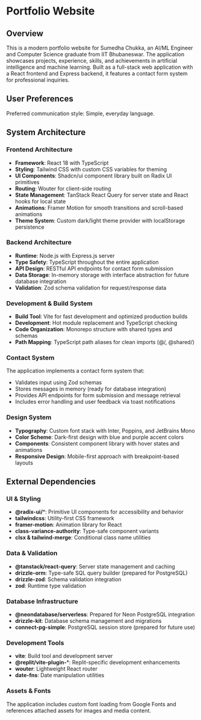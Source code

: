 # Portfolio Website

## Overview

This is a modern portfolio website for Sumedha Chukka, an AI/ML Engineer and Computer Science graduate from IIT Bhubaneswar. The application showcases projects, experience, skills, and achievements in artificial intelligence and machine learning. Built as a full-stack web application with a React frontend and Express backend, it features a contact form system for professional inquiries.

## User Preferences

Preferred communication style: Simple, everyday language.

## System Architecture

### Frontend Architecture
- **Framework**: React 18 with TypeScript
- **Styling**: Tailwind CSS with custom CSS variables for theming
- **UI Components**: Shadcn/ui component library built on Radix UI primitives
- **Routing**: Wouter for client-side routing
- **State Management**: TanStack React Query for server state and React hooks for local state
- **Animations**: Framer Motion for smooth transitions and scroll-based animations
- **Theme System**: Custom dark/light theme provider with localStorage persistence

### Backend Architecture
- **Runtime**: Node.js with Express.js server
- **Type Safety**: TypeScript throughout the entire application
- **API Design**: RESTful API endpoints for contact form submission
- **Data Storage**: In-memory storage with interface abstraction for future database integration
- **Validation**: Zod schema validation for request/response data

### Development & Build System
- **Build Tool**: Vite for fast development and optimized production builds
- **Development**: Hot module replacement and TypeScript checking
- **Code Organization**: Monorepo structure with shared types and schemas
- **Path Mapping**: TypeScript path aliases for clean imports (@/, @shared/)

### Contact System
The application implements a contact form system that:
- Validates input using Zod schemas
- Stores messages in memory (ready for database integration)
- Provides API endpoints for form submission and message retrieval
- Includes error handling and user feedback via toast notifications

### Design System
- **Typography**: Custom font stack with Inter, Poppins, and JetBrains Mono
- **Color Scheme**: Dark-first design with blue and purple accent colors
- **Components**: Consistent component library with hover states and animations
- **Responsive Design**: Mobile-first approach with breakpoint-based layouts

## External Dependencies

### UI & Styling
- **@radix-ui/***: Primitive UI components for accessibility and behavior
- **tailwindcss**: Utility-first CSS framework
- **framer-motion**: Animation library for React
- **class-variance-authority**: Type-safe component variants
- **clsx & tailwind-merge**: Conditional class name utilities

### Data & Validation
- **@tanstack/react-query**: Server state management and caching
- **drizzle-orm**: Type-safe SQL query builder (prepared for PostgreSQL)
- **drizzle-zod**: Schema validation integration
- **zod**: Runtime type validation

### Database Infrastructure
- **@neondatabase/serverless**: Prepared for Neon PostgreSQL integration
- **drizzle-kit**: Database schema management and migrations
- **connect-pg-simple**: PostgreSQL session store (prepared for future use)

### Development Tools
- **vite**: Build tool and development server
- **@replit/vite-plugin-***: Replit-specific development enhancements
- **wouter**: Lightweight React router
- **date-fns**: Date manipulation utilities

### Assets & Fonts
The application includes custom font loading from Google Fonts and references attached assets for images and media content.